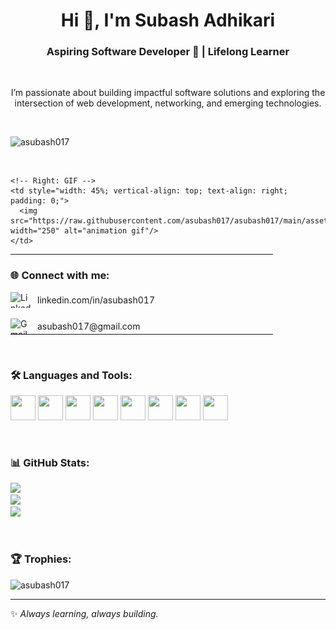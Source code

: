 <h1 align="center">Hi 👋, I'm Subash Adhikari</h1>
<h3 align="center">Aspiring Software Developer 🌟 | Lifelong Learner</h3>

<br>

<p align="center">
  I’m passionate about building impactful software solutions and exploring the intersection of web development, networking, and emerging technologies.
</p>

<br>

<p align="left">
  <img src="https://komarev.com/ghpvc/?username=asubash017&label=Profile%20views&color=0e75b6&style=flat" alt="asubash017" />
</p>

<br>

<!-- Connect + GIF section as clean, borderless table -->
<table width="100%" cellpadding="0" cellspacing="0" style="border-collapse: collapse;">
  <tr>
    <!-- Left: Connect links -->
    <td style="width: 55%; vertical-align: top; padding: 0;">
      <h3>🌐 Connect with me:</h3>
      <p style="margin: 0;">
        <a href="https://linkedin.com/in/asubash017" target="_blank" style="display: flex; align-items: center; gap: 8px; text-decoration: none;">
          <img src="https://raw.githubusercontent.com/rahuldkjain/github-profile-readme-generator/master/src/images/icons/Social/linked-in-alt.svg" height="25" width="35" alt="LinkedIn"/>
          <span style="font-size: 14px;">linkedin.com/in/asubash017</span>
        </a>
        <br>
        <a href="mailto:asubash017@gmail.com" target="_blank" style="display: flex; align-items: center; gap: 8px; text-decoration: none;">
          <img src="https://cdn.simpleicons.org/gmail/EA4335" height="25" width="35" alt="Gmail"/>
          <span style="font-size: 14px;">asubash017@gmail.com</span>
        </a>
      </p>
    </td>

    <!-- Right: GIF -->
    <td style="width: 45%; vertical-align: top; text-align: right; padding: 0;">
      <img src="https://raw.githubusercontent.com/asubash017/asubash017/main/assets/animation.gif" width="250" alt="animation gif"/>
    </td>
  </tr>
</table>


<br>

<h3 align="left">🛠️ Languages and Tools:</h3>
<p align="left">
  <img src="https://cdn.jsdelivr.net/gh/devicons/devicon/icons/python/python-original.svg" width="40" height="40"/>
  <img src="https://cdn.jsdelivr.net/gh/devicons/devicon/icons/javascript/javascript-original.svg" width="40" height="40"/>
  <img src="https://cdn.jsdelivr.net/gh/devicons/devicon/icons/django/django-plain.svg" width="40" height="40"/>
  <img src="https://cdn.jsdelivr.net/gh/devicons/devicon/icons/react/react-original.svg" width="40" height="40"/>
  <img src="https://cdn.jsdelivr.net/gh/devicons/devicon/icons/mysql/mysql-original.svg" width="40" height="40"/>
  <img src="https://cdn.jsdelivr.net/gh/devicons/devicon/icons/git/git-original.svg" width="40" height="40"/>
  <img src="https://cdn.jsdelivr.net/gh/devicons/devicon/icons/html5/html5-original.svg" width="40" height="40"/>
  <img src="https://cdn.jsdelivr.net/gh/devicons/devicon/icons/css3/css3-original.svg" width="40" height="40"/>
</p>

<br>

<h3 align="left">📊 GitHub Stats:</h3>
<p>
  <img src="https://github-readme-stats.vercel.app/api?username=asubash017&theme=dark&hide_border=false&include_all_commits=true&count_private=true" />
  <br/>
  <img src="https://github-readme-streak-stats.herokuapp.com/?user=asubash017&theme=dark&hide_border=false" />
  <br/>
  <img src="https://github-readme-stats.vercel.app/api/top-langs/?username=asubash017&theme=dark&hide_border=false&layout=compact" />
</p>

<br>

<h3 align="left">🏆 Trophies:</h3>
<p align="left"> 
  <img src="https://github-profile-trophy.vercel.app/?username=asubash017&theme=onedark" alt="asubash017" />
</p>

<hr>

✨ *Always learning, always building.*  
